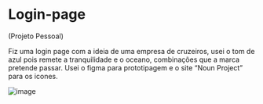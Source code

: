 # Login-page
(Projeto Pessoal)



Fiz uma login page com a ideia de uma empresa de cruzeiros, usei o tom de azul pois remete a tranquilidade e o oceano, combinações que a marca pretende passar. Usei o figma para prototipagem e o site “Noun Project” para os icones.

![image](https://user-images.githubusercontent.com/99364919/169553986-315cd967-1eb3-4f28-86fa-a2e88d27c410.png)
